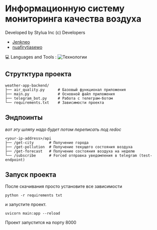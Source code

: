 
# Информационную систему мониторинга качества воздуха
Developed by Stylua Inc (c) Developers
- [Jenkneo](https://github.com/Jenkneo)
- [nuafirytiasewo](https://github.com/nuafirytiasewo)

💻 Languages and Tools : ![Технологии](https://skillicons.dev/icons?i=js,html,css,react)

## Струтктура проекта
```
weather-app-backend/
├── air_quality.py  	# Базовый функционал приложения
├── main.py  			# Основной файл приложения
├── telegram_bot.py 	# Работа с телеграм-ботом
└── requirements.txt 	# Зависимости проекта
```

## Эндпоинты
*вот эту шляпу надо будет потом переписать под redoc*
```
<your-ip-address>/api
├── /get-city  		# Получение города
├── /get-pollution  # Получение текущего состояния воздуха
├── /get-forecast 	# Получение состояния воздуха на неделю
└── /subscribe 		# Forced отправка уведомления в telegram (test-endpoint)
```

## Запуск проекта
После скачивания просто установите все зависимости
```
python -r requirements txt
```
и запустите проект.
```
uvicorn main:app --reload
```
Проект запустится на порту 8000
